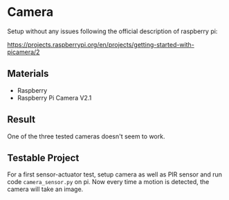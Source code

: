 # Camera

Setup without any issues following the official description of raspberry pi:

https://projects.raspberrypi.org/en/projects/getting-started-with-picamera/2

## Materials
 - Raspberry
 - Raspberry Pi Camera V2.1
 
## Result

One of the three tested cameras doesn't seem to work.

## Testable Project

For a first sensor-actuator test, setup camera as well as PIR sensor and run code ``camera_sensor.py`` on pi. Now every time a motion is detected, the camera will take an image.


